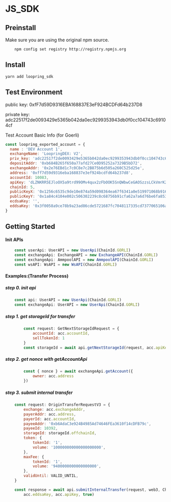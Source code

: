 # JS_SDK

## Preinstall
Make sure you are using the original npm source.

```shell
    npm config set registry http://registry.npmjs.org
```

## Install
    yarn add loopring_sdk


## Test Environment

public key: 
0xfF7d59D9316EBA168837E3eF924BCDFd64b237D8

private key:
adc22517f2de0093429e5365b042da0ec9299353943db0f0cc104743c69104cf

Test Account Basic Info (for Goerli)
```javascript
const loopring_exported_account = {
  name : 'DEV Account 1',
  exchangeName: 'LoopringDEX: V2',
  priv_key: 'adc22517f2de0093429e5365b042da0ec9299353943db0f0cc104743c69104cf',
  depositAddr: '0xb684B265f650a77afd27Ce0D95252a7329B5bD72',
  exchangeAddr: '0x2e76EBd1c7c0C8e7c2B875b6d505a260C525d25e',
  address: '0xff7d59d9316eba168837e3ef924bcdfd64b237d8',
  accountId: 10083,
  apiKey: 'dLZNKRR5EJloOX5a9trd99OMv4qux2zFbOOK5SnQWbwCeGAOSzzsLCkVmrK24W4A',
  chainId: 5,
  publicKeyX: '0x1256c6535c9de10e874a59d098364ea67f6341a0e519971068b916d94ab95476',
  publicKeyY: '0x1a84c4104e002c506302239c8c68756b91cfa62a7a6d76be6fa8534b2feba3a3',
  ecdsaKey: '',
  eddsaKey: '0x3f0058a9ce78b9a23ad86cde5721687fc7048117335cd7377065106a8ee0689'
}
```

## Getting Started

#### Init APIs

```javascript
    const userApi: UserAPI = new UserApi(ChainId.GORLI)
    const exchangeApi: ExchangeAPI = new ExchangeAPI(ChainId.GORLI)
    const exchangeApi: AmmpoolAPI = new AmmpoolAPI(ChainId.GORLI)
    const wsAPI: WsAPI = new WsAPI(ChainId.GORLI)
```

#### Examples:(Transfer Process)

##### step 0. init api

```javascript
    const api: UserAPI = new UserApi(ChainId.GORLI)
    const exchangeApi: UserAPI = new UserApi(ChainId.GORLI)
```

##### step 1. get storageId for transfer

```javascript
        const request: GetNextStorageIdRequest = {
            accountId: acc.accountId, 
            sellTokenId: 1
        }
        const storageId = await api.getNextStorageId(request, acc.apiKey)
```

##### step 2. get nonce with getAccountApi

```javascript
        const { nonce } = await exchangeApi.getAccount({
            owner: acc.address
        })
```

##### step 3. submit internal transfer

```javascript
    const request: OriginTransferRequestV3 = {
        exchange: acc.exchangeAddr,
        payerAddr: acc.address,
        payerId: acc.accountId,
        payeeAddr: '0xb6AdaC3e924B4985Ad74646FEa3610f14cDFB79c',
        payeeId: 10392,
        storageId: storageId.offchainId,
        token: {
            tokenId: '1',
            volume: '100000000000000000000',
        },
        maxFee: {
            tokenId: '1',
            volume: '9400000000000000000',
        },
        validUntil: VALID_UNTIL,
    }

    const response = await api.submitInternalTransfer(request, web3, ChainId.GORLI, ConnectorNames.Injected, 
        acc.eddsaKey, acc.apiKey, true)
```
